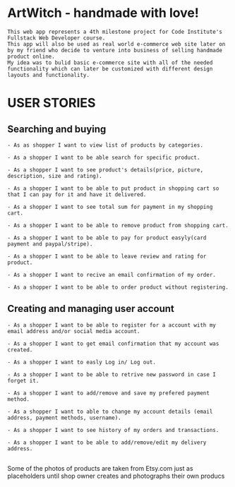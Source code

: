 # ArtWitch - handmade with love!
    This web app represents a 4th milestone project for Code Institute's Fullstack Web Developer course.
    This app will also be used as real world e-commerce web site later on by my friend who decide to venture into business of selling handmade product online.
    My idea was to bulid basic e-commerce site with all of the needed functionality which can later be customized with different design layouts and functionality.



# USER STORIES

## Searching and buying


    - As as shopper I want to view list of products by categories.

    - As a shopper I want to be able search for specific product.

    - As a shopper I want to see product's details(price, picture, description, size and rating).
    
    - As a shopper I want to be able to put product in shopping cart so that I can pay for it and have it delivered.

    - As a shopper I want to see total sum for payment in my shopping cart.

    - As a shopper I want to be able to remove product from shopping cart.

    - As a shopper I want to be able to pay for product easyly(card payment and paypal/stripe).

    - As a shopper I want to be able to leave review and rating for product.

    - As a shopper I want to recive an email confirmation of my order.

    - As a shopper I want to be able to order product without registering.

## Creating and managing user account

    - As a shopper I want to be able to register for a account with my email address and/or social media account.

    - As a shopper I want to get email confirmation that my account was created.

    - As a shopper I want to easly Log in/ Log out.

    - As a shopper I want to be able to retrive new password in case I forget it.

    - As a shopper I want to add/remove and save my prefered payment method.

    - As a shopper I want to able to change my account details (email address, payment methods, username).

    - As a shopper I want to see history of my orders and transactions.

    - As a shopper I want to be able to add/remove/edit my delivery address.


##
Some of the photos of products are taken from Etsy.com just as placeholders until shop owner creates and photographs their own producs